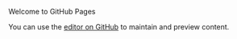 Welcome to GitHub Pages

You can use the [editor on GitHub](https://clairejab.github.io/stat184-final-project/edit/master/index.html) to maintain and preview content.
